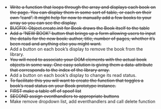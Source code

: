 * ~~Write a function that loops through the array and displays each book on the page. You can display them in some sort of table, or each on their own “card”. It might help for now to manually add a few books to your array so you can see the display.~~
* ~~BUGFIX: Object.create.init for Book draws the Book itself to the table~~
* ~~Add a “NEW BOOK” button that brings up a form allowing users to input the details for the new book: author, title, number of pages, whether it’s been read and anything else you might want.~~
* Add a button on each book’s display to remove the book from the library.
* ~~You will need to associate your DOM elements with the actual book objects in some way. One easy solution is giving them a data-attribute that corresponds to the index of the library array.~~
* Add a button on each book’s display to change its read status.
* ~~To facilitate this you will want to create the function that toggles a book’s read status on your Book prototype instance.~~
* ~~FIRST make a table off of spoof list~~
* ~~SECOND assign eventhandlers to appropriate buttons~~
* Make remove dropdown list, add eventhandlers and call delete function